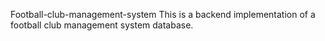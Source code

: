 Football-club-management-system
This is a backend implementation of a football club management system database.

